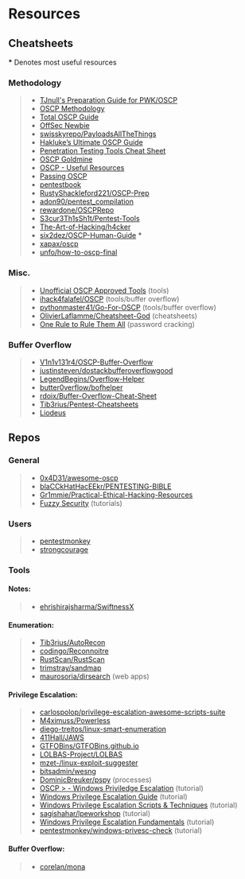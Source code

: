 # Resources

## Cheatsheets

**\*** Denotes most useful resources

### Methodology

> - [TJnull's Preparation Guide for PWK/OSCP](https://www.netsecfocus.com/oscp/2019/03/29/The_Journey_to_Try_Harder-_TJNulls_Preparation_Guide_for_PWK_OSCP.html)
> - [OSCP Methodology](https://paper.dropbox.com/doc/OSCP-Methodology-EnVX7VSiNGZ2K2QxCZD7Q)
> - [Total OSCP Guide](https://sushant747.gitbooks.io/total-oscp-guide/)
> - [OffSec Newbie](https://guide.offsecnewbie.com/)
> - [swisskyrepo/PayloadsAllTheThings](https://github.com/swisskyrepo/PayloadsAllTheThings/)
> - [Hakluke’s Ultimate OSCP Guide](https://medium.com/@hakluke/haklukes-ultimate-oscp-guide-part-3-practical-hacking-tips-and-tricks-c38486f5fc97)
> - [Penetration Testing Tools Cheat Sheet](https://highon.coffee/blog/penetration-testing-tools-cheat-sheet/)
> - [OSCP Goldmine](http://0xc0ffee.io/blog/OSCP-Goldmine)
> - [OSCP - Useful Resources](https://backdoorshell.gitbooks.io/oscp-useful-links/content/)
> - [Passing OSCP](https://scund00r.com/all/oscp/2018/02/25/passing-oscp.html)
> - [pentestbook](https://chryzsh.gitbooks.io/pentestbook/content/)
> - [RustyShackleford221/OSCP-Prep](https://github.com/RustyShackleford221/OSCP-Prep)
> - [adon90/pentest_compilation](https://github.com/adon90/pentest_compilation)
> - [rewardone/OSCPRepo](https://github.com/rewardone/OSCPRepo)
> - [S3cur3Th1sSh1t/Pentest-Tools](https://github.com/S3cur3Th1sSh1t/Pentest-Tools)
> - [The-Art-of-Hacking/h4cker](https://github.com/The-Art-of-Hacking/h4cker)
> - [six2dez/OSCP-Human-Guide](https://github.com/six2dez/OSCP-Human-Guide/blob/master/oscp_human_guide.md) **\***
> - [xapax/oscp](https://github.com/xapax/oscp)
> - [unfo/how-to-oscp-final](https://gist.github.com/unfo/5ddc85671dcf39f877aaf5dce105fac3)

### Misc.

> - [Unofficial OSCP Approved Tools](https://medium.com/@falconspy/unofficial-oscp-approved-tools-b2b4e889e707) (tools)
> - [ihack4falafel/OSCP](https://github.com/ihack4falafel/OSCP) (tools/buffer overflow)
> - [pythonmaster41/Go-For-OSCP](https://github.com/pythonmaster41/Go-For-OSCP) (tools/buffer overflow)
> - [OlivierLaflamme/Cheatsheet-God](https://github.com/OlivierLaflamme/Cheatsheet-God) (cheatsheets)
> - [One Rule to Rule Them All](https://notsosecure.com/one-rule-to-rule-them-all/) (password cracking)

### Buffer Overflow

> - [V1n1v131r4/OSCP-Buffer-Overflow](https://github.com/V1n1v131r4/OSCP-Buffer-Overflow)
> - [justinsteven/dostackbufferoverflowgood](https://github.com/justinsteven/dostackbufferoverflowgood)
> - [LegendBegins/Overflow-Helper](https://github.com/LegendBegins/Overflow-Helper)
> - [butter0verflow/bofhelper](https://github.com/butter0verflow/bofhelper)
> - [rdoix/Buffer-Overflow-Cheat-Sheet](https://github.com/rdoix/Buffer-Overflow-Cheat-Sheet)
> - [Tib3rius/Pentest-Cheatsheets](https://github.com/Tib3rius/Pentest-Cheatsheets/blob/master/exploits/buffer-overflows.rst)
> - [Liodeus](https://liodeus.github.io/2020/09/18/OSCP-personal-cheatsheet.html)

## Repos

### General

> - [0x4D31/awesome-oscp](https://github.com/0x4D31/awesome-oscp)
> - [blaCCkHatHacEEkr/PENTESTING-BIBLE](https://github.com/blaCCkHatHacEEkr/PENTESTING-BIBLE)
> - [Gr1mmie/Practical-Ethical-Hacking-Resources](https://github.com/Gr1mmie/Practical-Ethical-Hacking-Resources)
> - [Fuzzy Security](http://www.fuzzysecurity.com/tutorials.html) (tutorials)

### Users

> - [pentestmonkey](https://github.com/pentestmonkey?tab=repositories)
> - [strongcourage](https://github.com/strongcourage?tab=repositories)

### Tools

#### Notes:

> - [ehrishirajsharma/SwiftnessX](https://github.com/ehrishirajsharma/SwiftnessX)

#### Enumeration:

> - [Tib3rius/AutoRecon](https://github.com/Tib3rius/AutoRecon)
> - [codingo/Reconnoitre](https://github.com/codingo/Reconnoitre)
> - [RustScan/RustScan](https://github.com/RustScan/RustScan)
> - [trimstray/sandmap](https://github.com/trimstray/sandmap)
> - [maurosoria/dirsearch](https://github.com/maurosoria/dirsearch) (web apps)

#### Privilege Escalation:

> - [carlospolop/privilege-escalation-awesome-scripts-suite](https://github.com/carlospolop/privilege-escalation-awesome-scripts-suite)
> - [M4ximuss/Powerless](https://github.com/M4ximuss/Powerless)
> - [diego-treitos/linux-smart-enumeration](https://github.com/diego-treitos/linux-smart-enumeration)
> - [411Hall/JAWS](https://github.com/411Hall/JAWS)
> - [GTFOBins/GTFOBins.github.io](https://github.com/GTFOBins/GTFOBins.github.io)
> - [LOLBAS-Project/LOLBAS](https://github.com/LOLBAS-Project/LOLBAS)
> - [mzet-/linux-exploit-suggester](https://github.com/mzet-/linux-exploit-suggester)
> - [bitsadmin/wesng](https://github.com/bitsadmin/wesng)
> - [DominicBreuker/pspy](https://github.com/DominicBreuker/pspy) (processes)
> - [OSCP > - Windows Priviledge Escalation](https://hackingandsecurity.blogspot.com/2017/09/oscp-windows-priviledge-escalation.html) (tutorial)
> - [Windows Privilege Escalation Guide](https://www.absolomb.com/2018-01-26-Windows-Privilege-Escalation-Guide/) (tutorial)
> - [Windows Privilege Escalation Scripts & Techniques](https://medium.com/@rahmatnurfauzi/windows-privilege-escalation-scripts-techniques-30fa37bd194) (tutorial)
> - [sagishahar/lpeworkshop](https://github.com/sagishahar/lpeworkshop) (tutorial)
> - [Windows Privilege Escalation Fundamentals](http://www.fuzzysecurity.com/tutorials/16.html) (tutorial)
> - [pentestmonkey/windows-privesc-check](https://github.com/pentestmonkey/windows-privesc-check) (tutorial)

#### Buffer Overflow:

> - [corelan/mona](https://github.com/corelan/mona)
